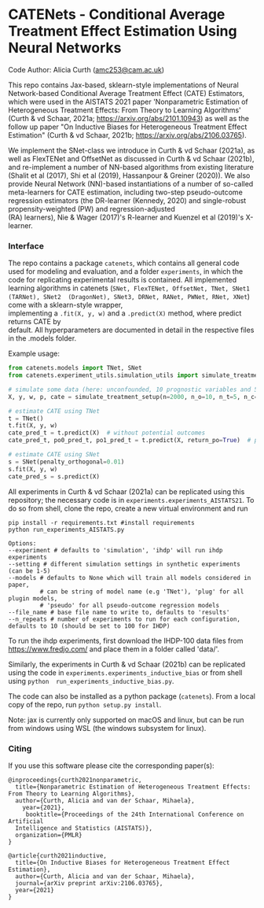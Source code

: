 # CATENets - Conditional Average Treatment Effect Estimation Using Neural Networks
Code Author: Alicia Curth (amc253@cam.ac.uk)

This repo contains Jax-based, sklearn-style implementations of Neural Network-based Conditional 
Average Treatment Effect (CATE) Estimators, which were used in the AISTATS 2021 paper 
'Nonparametric Estimation of Heterogeneous Treatment Effects: From Theory to Learning 
Algorithms' (Curth & vd Schaar, 2021a; https://arxiv.org/abs/2101.10943) as well as the follow up 
paper "On Inductive Biases for Heterogeneous Treatment Effect Estimation" (Curth & vd 
Schaar, 2021b; https://arxiv.org/abs/2106.03765).

We implement the SNet-class we introduce in Curth & vd Schaar (2021a), as well as FlexTENet and 
OffsetNet as discussed in Curth & vd Schaar (2021b), and re-implement a number of 
NN-based algorithms from existing literature (Shalit et al (2017), Shi et al (2019), Hassanpour 
& Greiner (2020)). We also provide Neural Network (NN)-based instantiations of a number of so-called 
meta-learners for CATE estimation, including two-step pseudo-outcome regression estimators (the 
DR-learner (Kennedy, 2020) and single-robust propensity-weighted (PW) and regression-adjusted  
(RA) learners), Nie & Wager (2017)'s R-learner and Kuenzel et al (2019)'s X-learner. 

### Interface
The repo contains a package ``catenets``, which contains all general code used for modeling and evaluation, and a folder ``experiments``, in which the code for replicating experimental results is contained. All implemented learning algorithms in catenets (``SNet, FlexTENet, OffsetNet, TNet, SNet1 (TARNet), SNet2 
(DragonNet), SNet3, DRNet, RANet, PWNet, RNet, XNet``) come with a sklearn-style wrapper,  
implementing a ``.fit(X, y, w)`` and a ``.predict(X)`` method, where predict returns CATE by  
default. All hyperparameters are documented in detail in the respective files in the .models folder.

Example usage:

```python
from catenets.models import TNet, SNet
from catenets.experiment_utils.simulation_utils import simulate_treatment_setup

# simulate some data (here: unconfounded, 10 prognostic variables and 5 predictive variables)
X, y, w, p, cate = simulate_treatment_setup(n=2000, n_o=10, n_t=5, n_c=0)

# estimate CATE using TNet
t = TNet()
t.fit(X, y, w)
cate_pred_t = t.predict(X)  # without potential outcomes
cate_pred_t, po0_pred_t, po1_pred_t = t.predict(X, return_po=True)  # predict potential outcomes too

# estimate CATE using SNet
s = SNet(penalty_orthogonal=0.01)
s.fit(X, y, w)
cate_pred_s = s.predict(X)

```

All experiments in Curth & vd Schaar (2021a) can be replicated using this repository; the necessary 
code is in ``experiments.experiments_AISTATS21``. To do so from shell, clone the repo, create a new 
virtual environment and run
```shell
pip install -r requirements.txt #install requirements
python run_experiments_AISTATS.py 
```
```shell
Options:
--experiment # defaults to 'simulation', 'ihdp' will run ihdp experiments
--setting # different simulation settings in synthetic experiments (can be 1-5)
--models # defaults to None which will train all models considered in paper, 
         # can be string of model name (e.g 'TNet'), 'plug' for all plugin models,
         # 'pseudo' for all pseudo-outcome regression models
--file_name # base file name to write to, defaults to 'results'
--n_repeats # number of experiments to run for each configuration, defaults to 10 (should be set to 100 for IHDP)
```
To run the ihdp experiments, first download the IHDP-100 data files from https://www.fredjo.com/ and place them in a folder called 'data/'. 

Similarly, the experiments in Curth & vd Schaar (2021b) can be replicated using the code in 
``experiments.experiments_inductive_bias`` or from shell using ```python 
run_experiments_inductive_bias.py```.

The code can also be installed as a python package (``catenets``). From a local copy of the repo, run ``python setup.py install``. 

Note: jax is currently only supported on macOS and linux, but can be run from windows using WSL (the windows subsystem for linux). 


### Citing 

If you use this software please cite the corresponding paper(s):

```
@inproceedings{curth2021nonparametric,
  title={Nonparametric Estimation of Heterogeneous Treatment Effects: From Theory to Learning Algorithms},
  author={Curth, Alicia and van der Schaar, Mihaela},
    year={2021},
     booktitle={Proceedings of the 24th International Conference on Artificial
  Intelligence and Statistics (AISTATS)},
  organization={PMLR}
}

@article{curth2021inductive,
  title={On Inductive Biases for Heterogeneous Treatment Effect Estimation},
  author={Curth, Alicia and van der Schaar, Mihaela},
  journal={arXiv preprint arXiv:2106.03765},
  year={2021}
}
```

